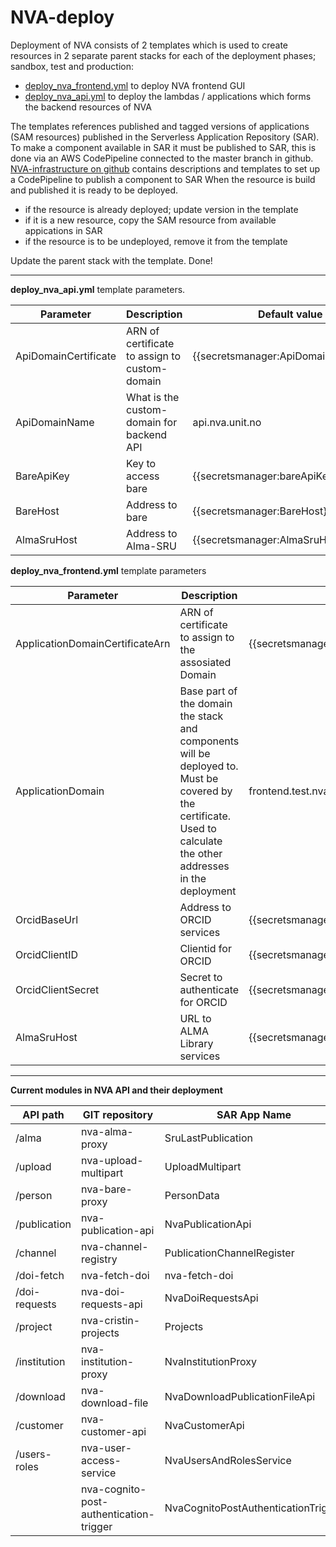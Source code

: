# NVA-deploy
Deployment of NVA consists of 2 templates which is used to create resources in 2 separate parent stacks for each of the deployment phases; sandbox, test and production:
 * [deploy_nva_frontend.yml](deploy_nva_frontend.yml) to deploy NVA frontend GUI
 * [deploy_nva_api.yml](deploy_nva_api.yml) to deploy the lambdas / applications which forms the backend resources of NVA
 
 The templates references published and tagged versions of applications (SAM resources) published in the Serverless Application Repository (SAR).
 To make a component available in SAR it must be published to SAR, this is done via an AWS CodePipeline connected to the master branch in github. [NVA-infrastructure on github](https://github.com/BIBSYSDEV/NVA-infrastructure) contains descriptions and templates to set up a CodePipeline to publish a component to SAR
 When the resource is build and published it is ready to be deployed.
 
  * if the resource is already deployed; update version in the template
  * if it is a new resource, copy the SAM resource from available appications in SAR
  * if the resource is to be undeployed, remove it from the template
  
  Update the parent stack with the template. Done!
  
  
***
  
  **deploy_nva_api.yml** template parameters. 
  
  |Parameter|Description|Default value|
  |-----|-----|-----|
  | ApiDomainCertificate | ARN  of certificate to assign to custom-domain | {{secretsmanager:ApiDomainCertificate}} |
  | ApiDomainName | What is the custom-domain for backend API | api.nva.unit.no |
  | BareApiKey | Key to access bare | {{secretsmanager:bareApiKey}}|
  | BareHost | Address to bare | {{secretsmanager:BareHost}} | 
  | AlmaSruHost | Address to Alma-SRU | {{secretsmanager:AlmaSruHost}} |
  
  **deploy_nva_frontend.yml** template parameters
  
  |Parameter|Description|Default value| 
  |-----|-----|-----|
  | ApplicationDomainCertificateArn | ARN  of certificate to assign to the assosiated Domain | {{secretsmanager:ApplicationDomainCertificateArn}} |
  | ApplicationDomain | Base part of the domain the stack and components will be deployed to. Must be covered by the certificate. Used to calculate the other addresses in the deployment | frontend.test.nva.aws.unit.no / nva.unit.no |
  | OrcidBaseUrl | Address to ORCID services | {{secretsmanager:OrcidBaseUrl}} |
  | OrcidClientID | Clientid for ORCID | {{secretsmanager:OrcidClientID}} | 
  | OrcidClientSecret | Secret to authenticate for ORCID | {{secretsmanager:OrcidClientSecret}} |
  | AlmaSruHost | URL to ALMA Library services | {{secretsmanager:AlmaSruHost}} |
  
  ---
**Current modules in NVA API and their deployment**

|API path|GIT repository|SAR App Name|Version|Notes|
|-----|-----|-----|-----|-----|
|/alma|nva-alma-proxy|SruLastPublication|0.1.2| |
|/upload|nva-upload-multipart|UploadMultipart|0.1.6| |
|/person|nva-bare-proxy|PersonData|0.1.3| |
|/publication|nva-publication-api|NvaPublicationApi|0.1.11| |
|/channel|nva-channel-registry|PublicationChannelRegister|0.1.2| |
|/doi-fetch|nva-fetch-doi|nva-fetch-doi|0.1.7| |
|/doi-requests|nva-doi-requests-api|NvaDoiRequestsApi|0.1.0| |
|/project|nva-cristin-projects|Projects|0.1.3| |
|/institution|nva-institution-proxy|NvaInstitutionProxy|0.1.3| |
|/download|nva-download-file|NvaDownloadPublicationFileApi|0.1.4| |
|/customer|nva-customer-api|NvaCustomerApi|0.1.3|2020-09-09| |
|/users-roles|nva-user-access-service|NvaUsersAndRolesService|0.1.2|2020-09-09| |
| |nva-cognito-post-authentication-trigger|NvaCognitoPostAuthenticationTrigger|0.1.1|2020-09-09| |
